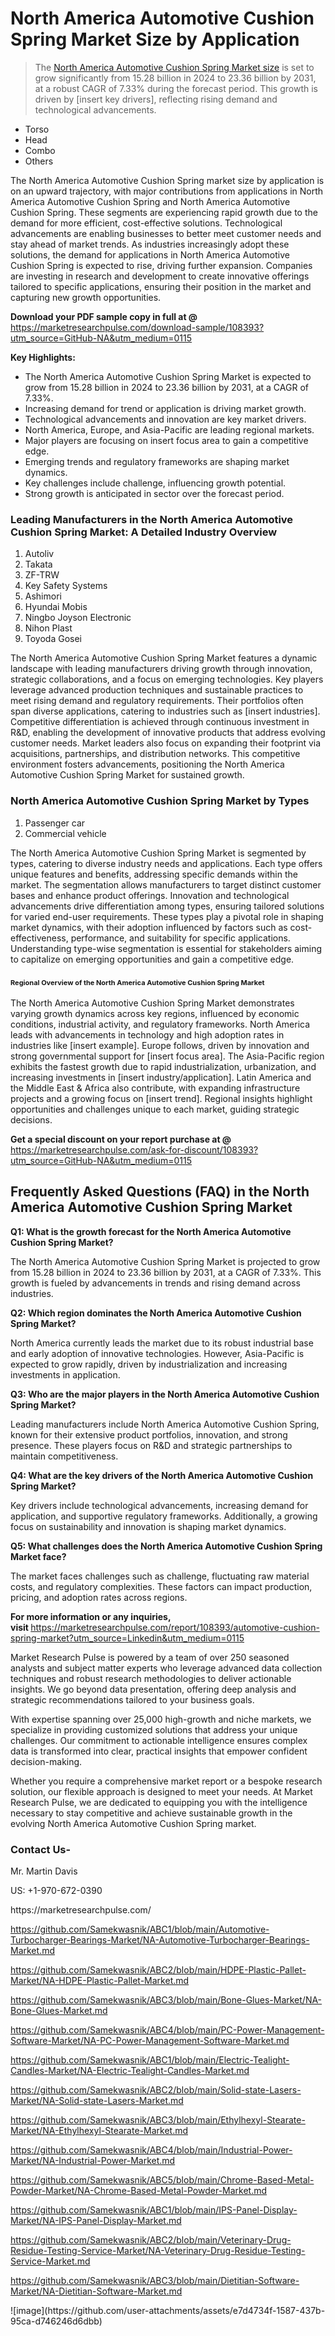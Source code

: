 <h1>North America Automotive Cushion Spring Market&nbsp;Size by Application</h1><blockquote><p>The <a href="https://marketresearchpulse.com/download-sample/108393?utm_source=GitHub-NA&amp;utm_medium=0115">North America Automotive Cushion Spring Market size</a> is set to grow significantly from 15.28 billion in 2024 to 23.36 billion by 2031, at a robust CAGR of 7.33% during the forecast period. This growth is driven by [insert key drivers], reflecting rising demand and technological advancements.</p></blockquote><ul><li>Torso<li> Head<li> Combo<li> Others</li></ul><p>The North America Automotive Cushion Spring market size by application is on an upward trajectory, with major contributions from applications in North America Automotive Cushion Spring and North America Automotive Cushion Spring. These segments are experiencing rapid growth due to the demand for more efficient, cost-effective solutions. Technological advancements are enabling businesses to better meet customer needs and stay ahead of market trends. As industries increasingly adopt these solutions, the demand for applications in North America Automotive Cushion Spring is expected to rise, driving further expansion. Companies are investing in research and development to create innovative offerings tailored to specific applications, ensuring their position in the market and capturing new growth opportunities.</p><p><strong>Download your PDF sample copy in full at @ </strong><a href="https://marketresearchpulse.com/download-sample/108393?utm_source=GitHub-NA&amp;utm_medium=0115">https://marketresearchpulse.com/download-sample/108393?utm_source=GitHub-NA&amp;utm_medium=0115</a></p><p><strong>Key Highlights: </strong></p><ul><li>The North America Automotive Cushion Spring Market is expected to grow from 15.28 billion in 2024 to 23.36 billion by 2031, at a CAGR of 7.33%.</li><li>Increasing demand for trend or application is driving market growth.</li><li>Technological advancements and innovation are key market drivers.</li><li>North America, Europe, and Asia-Pacific are leading regional markets.</li><li>Major players are focusing on insert focus area to gain a competitive edge.</li><li>Emerging trends and regulatory frameworks are shaping market dynamics.</li><li>Key challenges include challenge, influencing growth potential.</li><li>Strong growth is anticipated in sector over the forecast period.</li></ul><h3>Leading Manufacturers in the North America Automotive Cushion Spring Market: A Detailed Industry Overview</h3><ol><li>Autoliv</li><li>Takata</li><li>ZF-TRW</li><li>Key Safety Systems</li><li>Ashimori</li><li>Hyundai Mobis</li><li>Ningbo Joyson Electronic</li><li>Nihon Plast</li><li>Toyoda Gosei</li></ol><div class="flex max-w-full flex-col flex-grow"><div class="min-h-8 text-message flex w-full flex-col items-end gap-2 whitespace-normal break-words [.text-message+&amp;]:mt-5" dir="auto" data-message-author-role="assistant" data-message-id="fd8432e4-4910-450d-b182-61b7bfb0a01f" data-message-model-slug="gpt-4o"><div class="flex w-full flex-col gap-1 empty:hidden first:pt-[3px]"><div class="markdown prose w-full break-words dark:prose-invert light"><p>The North America Automotive Cushion Spring Market features a dynamic landscape with leading manufacturers driving growth through innovation, strategic collaborations, and a focus on emerging technologies. Key players leverage advanced production techniques and sustainable practices to meet rising demand and regulatory requirements. Their portfolios often span diverse applications, catering to industries such as [insert industries]. Competitive differentiation is achieved through continuous investment in R&amp;D, enabling the development of innovative products that address evolving customer needs. Market leaders also focus on expanding their footprint via acquisitions, partnerships, and distribution networks. This competitive environment fosters advancements, positioning the North America Automotive Cushion Spring Market for sustained growth.</p></div></div></div></div><h3>North America Automotive Cushion Spring Market by Types</h3><ol><li>Passenger car<li> Commercial vehicle</li></ol><div class="flex max-w-full flex-col flex-grow"><div class="min-h-8 text-message flex w-full flex-col items-end gap-2 whitespace-normal break-words [.text-message+&amp;]:mt-5" dir="auto" data-message-author-role="assistant" data-message-id="084470be-0bb7-4664-bddf-5156b4f41249" data-message-model-slug="gpt-4o-mini"><div class="flex w-full flex-col gap-1 empty:hidden first:pt-[3px]"><div class="markdown prose w-full break-words dark:prose-invert light"><p>The North America Automotive Cushion Spring Market is segmented by types, catering to diverse industry needs and applications. Each type offers unique features and benefits, addressing specific demands within the market. The segmentation allows manufacturers to target distinct customer bases and enhance product offerings. Innovation and technological advancements drive differentiation among types, ensuring tailored solutions for varied end-user requirements. These types play a pivotal role in shaping market dynamics, with their adoption influenced by factors such as cost-effectiveness, performance, and suitability for specific applications. Understanding type-wise segmentation is essential for stakeholders aiming to capitalize on emerging opportunities and gain a competitive edge.</p></div></div></div></div><h3><span style="font-size: 11px;">Regional Overview of the North America Automotive Cushion Spring Market</span></h3><div class="flex max-w-full flex-col flex-grow"><div class="min-h-8 text-message flex w-full flex-col items-end gap-2 whitespace-normal break-words [.text-message+&amp;]:mt-5" dir="auto" data-message-author-role="assistant" data-message-id="e9038762-ce64-4e30-91c9-9bd413514231" data-message-model-slug="gpt-4o-mini"><div class="flex w-full flex-col gap-1 empty:hidden first:pt-[3px]"><div class="markdown prose w-full break-words dark:prose-invert light"><p>The North America Automotive Cushion Spring Market demonstrates varying growth dynamics across key regions, influenced by economic conditions, industrial activity, and regulatory frameworks. North America leads with advancements in technology and high adoption rates in industries like [insert example]. Europe follows, driven by innovation and strong governmental support for [insert focus area]. The Asia-Pacific region exhibits the fastest growth due to rapid industrialization, urbanization, and increasing investments in [insert industry/application]. Latin America and the Middle East &amp; Africa also contribute, with expanding infrastructure projects and a growing focus on [insert trend]. Regional insights highlight opportunities and challenges unique to each market, guiding strategic decisions.</p></div></div></div></div><p><strong>Get a special discount on your report purchase at @ </strong><a href="https://marketresearchpulse.com/ask-for-discount/108393?utm_source=GitHub-NA&amp;utm_medium=0115">https://marketresearchpulse.com/ask-for-discount/108393?utm_source=GitHub-NA&amp;utm_medium=0115</a></p><h2>Frequently Asked Questions (FAQ) in the North America Automotive Cushion Spring Market</h2><p><strong>Q1: What is the growth forecast for the North America Automotive Cushion Spring Market?</strong></p><p>The North America Automotive Cushion Spring Market is projected to grow from 15.28 billion in 2024 to 23.36 billion by 2031, at a CAGR of 7.33%. This growth is fueled by advancements in trends and rising demand across industries.</p><p><strong>Q2: Which region dominates the North America Automotive Cushion Spring Market?</strong></p><p>North America currently leads the market due to its robust industrial base and early adoption of innovative technologies. However, Asia-Pacific is expected to grow rapidly, driven by industrialization and increasing investments in application.</p><p><strong>Q3: Who are the major players in the North America Automotive Cushion Spring Market?</strong></p><p>Leading manufacturers include North America Automotive Cushion Spring, known for their extensive product portfolios, innovation, and strong presence. These players focus on R&amp;D and strategic partnerships to maintain competitiveness.</p><p><strong>Q4: What are the key drivers of the North America Automotive Cushion Spring Market?</strong></p><p>Key drivers include technological advancements, increasing demand for application, and supportive regulatory frameworks. Additionally, a growing focus on sustainability and innovation is shaping market dynamics.</p><p><strong>Q5: What challenges does the North America Automotive Cushion Spring Market face?</strong></p><p>The market faces challenges such as challenge, fluctuating raw material costs, and regulatory complexities. These factors can impact production, pricing, and adoption rates across regions.</p><p><strong>For more information or any inquiries, visit&nbsp;</strong><a href="https://marketresearchpulse.com/report/108393/automotive-cushion-spring-market?utm_source=Linkedin&utm_medium=0115">https://marketresearchpulse.com/report/108393/automotive-cushion-spring-market?utm_source=Linkedin&utm_medium=0115</a></p><p>Market Research Pulse is powered by a team of over 250 seasoned analysts and subject matter experts who leverage advanced data collection techniques and robust research methodologies to deliver actionable insights. We go beyond data presentation, offering deep analysis and strategic recommendations tailored to your business goals.</p><p>With expertise spanning over 25,000 high-growth and niche markets, we specialize in providing customized solutions that address your unique challenges. Our commitment to actionable intelligence ensures complex data is transformed into clear, practical insights that empower confident decision-making.</p><p>Whether you require a comprehensive market report or a bespoke research solution, our flexible approach is designed to meet your needs. At Market Research Pulse, we are dedicated to equipping you with the intelligence necessary to stay competitive and achieve sustainable growth in the evolving North America Automotive Cushion Spring market.</p><h3><strong>Contact Us-</strong></h3><p>Mr. Martin Davis</p><p>US: +1-970-672-0390</p><p>https://marketresearchpulse.com/</p><p><a href="https://github.com/Samekwasnik/ABC1/blob/main/Automotive-Turbocharger-Bearings-Market/NA-Automotive-Turbocharger-Bearings-Market.md">https://github.com/Samekwasnik/ABC1/blob/main/Automotive-Turbocharger-Bearings-Market/NA-Automotive-Turbocharger-Bearings-Market.md</a></p><p><a href="https://github.com/Samekwasnik/ABC2/blob/main/HDPE-Plastic-Pallet-Market/NA-HDPE-Plastic-Pallet-Market.md">https://github.com/Samekwasnik/ABC2/blob/main/HDPE-Plastic-Pallet-Market/NA-HDPE-Plastic-Pallet-Market.md</a></p><p><a href="https://github.com/Samekwasnik/ABC3/blob/main/Bone-Glues-Market/NA-Bone-Glues-Market.md">https://github.com/Samekwasnik/ABC3/blob/main/Bone-Glues-Market/NA-Bone-Glues-Market.md</a></p><p><a href="https://github.com/Samekwasnik/ABC4/blob/main/PC-Power-Management-Software-Market/NA-PC-Power-Management-Software-Market.md">https://github.com/Samekwasnik/ABC4/blob/main/PC-Power-Management-Software-Market/NA-PC-Power-Management-Software-Market.md</a></p><p><a href="https://github.com/Samekwasnik/ABC1/blob/main/Electric-Tealight-Candles-Market/NA-Electric-Tealight-Candles-Market.md">https://github.com/Samekwasnik/ABC1/blob/main/Electric-Tealight-Candles-Market/NA-Electric-Tealight-Candles-Market.md</a></p><p><a href="https://github.com/Samekwasnik/ABC2/blob/main/Solid-state-Lasers-Market/NA-Solid-state-Lasers-Market.md">https://github.com/Samekwasnik/ABC2/blob/main/Solid-state-Lasers-Market/NA-Solid-state-Lasers-Market.md</a></p><p><a href="https://github.com/Samekwasnik/ABC3/blob/main/Ethylhexyl-Stearate-Market/NA-Ethylhexyl-Stearate-Market.md">https://github.com/Samekwasnik/ABC3/blob/main/Ethylhexyl-Stearate-Market/NA-Ethylhexyl-Stearate-Market.md</a></p><p><a href="https://github.com/Samekwasnik/ABC4/blob/main/Industrial-Power-Market/NA-Industrial-Power-Market.md">https://github.com/Samekwasnik/ABC4/blob/main/Industrial-Power-Market/NA-Industrial-Power-Market.md</a></p><p><a href="https://github.com/Samekwasnik/ABC5/blob/main/Chrome-Based-Metal-Powder-Market/NA-Chrome-Based-Metal-Powder-Market.md">https://github.com/Samekwasnik/ABC5/blob/main/Chrome-Based-Metal-Powder-Market/NA-Chrome-Based-Metal-Powder-Market.md</a></p><p><a href="https://github.com/Samekwasnik/ABC1/blob/main/IPS-Panel-Display-Market/NA-IPS-Panel-Display-Market.md">https://github.com/Samekwasnik/ABC1/blob/main/IPS-Panel-Display-Market/NA-IPS-Panel-Display-Market.md</a></p><p><a href="https://github.com/Samekwasnik/ABC2/blob/main/Veterinary-Drug-Residue-Testing-Service-Market/NA-Veterinary-Drug-Residue-Testing-Service-Market.md">https://github.com/Samekwasnik/ABC2/blob/main/Veterinary-Drug-Residue-Testing-Service-Market/NA-Veterinary-Drug-Residue-Testing-Service-Market.md</a></p><p><a href="https://github.com/Samekwasnik/ABC3/blob/main/Dietitian-Software-Market/NA-Dietitian-Software-Market.md">https://github.com/Samekwasnik/ABC3/blob/main/Dietitian-Software-Market/NA-Dietitian-Software-Market.md</a></p>
![image](https://github.com/user-attachments/assets/e7d4734f-1587-437b-95ca-d746246d6dbb)
